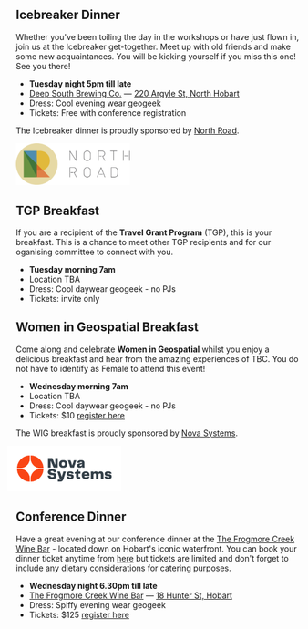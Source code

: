 ## Icebreaker Dinner

Whether you've been toiling the day in the workshops or have just flown in, join us at the Icebreaker get-together. Meet up with old friends and make some new acquaintances. You will be kicking yourself if you miss this one! See you there!

- **Tuesday night 5pm till late**
- [Deep South Brewing Co.](https://www.deepsouthbrewing.co/) — [220 Argyle St, North Hobart](https://maps.app.goo.gl/NRZsP7jjzYcashz99)
- Dress: Cool evening wear geogeek
- Tickets: Free with conference registration

The Icebreaker dinner is proudly sponsored by [North Road](https://north-road.com/).

<img src="/imgs/sponsors/northroad.png" width="200px" alt="Nova Systems" style="width:200px; margin:0" />

## TGP Breakfast

If you are a recipient of the **Travel Grant Program** (TGP), this is your breakfast. This is a chance to meet other TGP recipients and for our oganising committee to connect with you.

- **Tuesday morning 7am**
- Location TBA
- Dress: Cool daywear geogeek - no PJs
- Tickets: invite only

## Women in Geospatial Breakfast

Come along and celebrate **Women in Geospatial** whilst you enjoy a delicious breakfast and hear from the amazing experiences of TBC. You do not have to identify as Female to attend this event!

- **Wednesday morning 7am**
- Location TBA
- Dress: Cool daywear geogeek - no PJs
- Tickets: $10 [register here](https://ti.to/osgeo-oceania/foss4g-sotm-oceania-2024)

The WIG breakfast is proudly sponsored by [Nova Systems](https://www.novasystems.com/nz).

<img src="/imgs/sponsors/nova.png" width="200px" alt="Nova Systems" style="width:200px; margin-left:-15px; margin-right:0;" />

## Conference Dinner

Have a great evening at our conference dinner at the [The Frogmore Creek Wine Bar](https://www.frogmorecreek.com.au/) - located down on Hobart's iconic waterfront. You can book your dinner ticket anytime from [here](https://ti.to/osgeo-oceania/foss4g-sotm-oceania-2024) but tickets are limited and don't forget to include any dietary considerations for catering purposes.

- **Wednesday night 6.30pm till late**
- [The Frogmore Creek Wine Bar](https://www.frogmorecreek.com.au/) — [18 Hunter St, Hobart](https://maps.app.goo.gl/iRz3GgsAo2AVFE768)
- Dress: Spiffy evening wear geogeek
- Tickets: $125 [register here](https://ti.to/osgeo-oceania/foss4g-sotm-oceania-2024)
